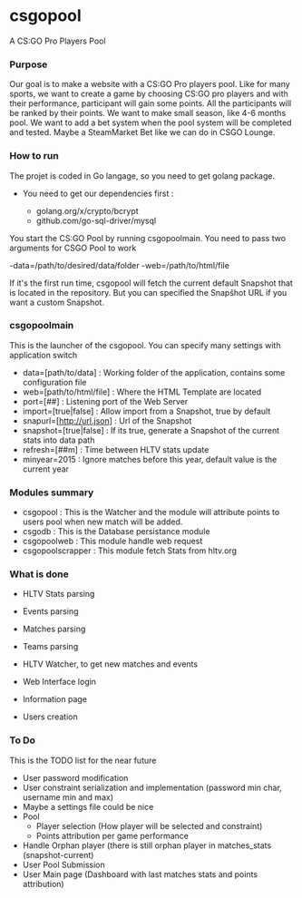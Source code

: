 # csgopool
A CS:GO Pro Players Pool

### Purpose

Our goal is to make a website with a CS:GO Pro players pool. Like for many sports, we want to create a game by choosing CS:GO pro players and with their
 performance, participant will gain some points. All the participants will be ranked by their points. We want to make small season, like 4-6 months pool.
 We want to add a bet system when the pool system will be completed and tested. Maybe a SteamMarket Bet like we can do in CSGO Lounge.

### How to run

The projet is coded in Go langage, so you need to get golang package.

  - You need to get our dependencies first : 
	
	- golang.org/x/crypto/bcrypt
	- github.com/go-sql-driver/mysql

You start the CS:GO Pool by running csgopoolmain. You need to pass two arguments for CSGO Pool to work

  -data=/path/to/desired/data/folder
  -web=/path/to/html/file
 
If it's the first run time, csgopool will fetch the current default Snapshot that is located in the repository. But you can specified the Snapŝhot URL if you want a custom Snapshot.

### csgopoolmain
This is the launcher of the csgopool.
You can specify many settings with application switch

  - data=[path/to/data] : Working folder of the application, contains some configuration file
  - web=[path/to/html/file] : Where the HTML Template are located
  - port=[##] : Listening port of the Web Server
  - import=[true|false] : Allow import from a Snapshot, true by default
  - snapurl=[http://url.json] : Url of the Snapshot
  - snapshot=[true|false] : If its true, generate a Snapshot of the current stats into data path
  - refresh=[##m] : Time between HLTV stats update
  - minyear=2015 : Ignore matches before this year, default value is the current year
  

### Modules summary
  
  - csgopool : This is the Watcher and the module will attribute points to users pool when new match will be added.
  - csgodb : This is the Database persistance module
  - csgopoolweb : This module handle web request
  - csgopoolscrapper : This module fetch Stats from hltv.org
  
### What is done

  - HLTV Stats parsing
  - Events parsing
  - Matches parsing
  - Teams parsing
  
  - HLTV Watcher, to get new matches and events

  - Web Interface login
  - Information page
  - Users creation
  
### To Do

This is the TODO list for the near future
  - User password modification
  - User constraint serialization and implementation (password min char, username min and max)
  - Maybe a settings file could be nice
  - Pool
    - Player selection (How player will be selected and constraint)
    - Points attribution per game performance
  - Handle Orphan player (there is still orphan player in matches_stats (snapshot-current)
  - User Pool Submission
  - User Main page (Dashboard with last matches stats and points attribution)
